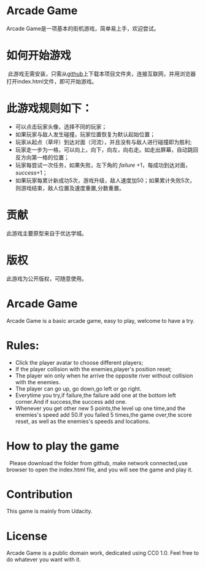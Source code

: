 # Arcade Game
  Arcade Game是一项基本的街机游戏，简单易上手，欢迎尝试。

# 如何开始游戏
  此游戏无需安装，只需从[github](https://github.com/barbiewang/proj-01.git)上下载本项目文件夹，连接互联网，并用浏览器打开index.html文件，即可开始游戏。

# 此游戏规则如下：
  *  可以点击玩家头像，选择不同的玩家；
  *  如果玩家与敌人发生碰撞，玩家位置恢复为默认起始位置； 
  *  玩家从起点（草坪）到达对面（河流），并且没有与敌人进行碰撞即为胜利;
  *  玩家走一步为一格，可以向上，向下，向左，向右走。如走出屏幕，自动跳回反方向第一格的位置；
  *  玩家每尝试一次任务，如果失败，左下角的 _failure_ +1，每成功到达对面，_success_+1；
  *  如果玩家每累计新成功5次，游戏升级，敌人速度加50；如果累计失败5次，则游戏结束，敌人位置及速度重置,分数重置。

# 贡献
  此游戏主要原型来自于优达学城。

# 版权
   此游戏为公开版权，可随意使用。

# Arcade Game
  Arcade Game is a basic arcade game, easy to play,  welcome to have a try.

# Rules:
*  Click the player avatar to choose different players;
*  If the player collision with the enemies,player's position reset;
*  The player win only when he arrive the opposite river without collision with the enemies.
*  The player can go up, go down,go left or go right.
*  Everytime you try,if failure,the failure add one at the bottom left corner.And if success,the success add one.
*  Whenever you get other new 5 points,the level up one time,and the enemies's speed add 50.If you failed 5 times,the game over,the score reset, as well as the enemies's speeds and locations.

#  How to play the game
   Please download the folder from github, make network connected,use browser to open the index.html file, and you will see the game and play it.
   
# Contribution
  This game is mainly from Udacity.

# License
   Arcade Game is a public domain work, dedicated using CC0 1.0. Feel free to do whatever you want with it.


